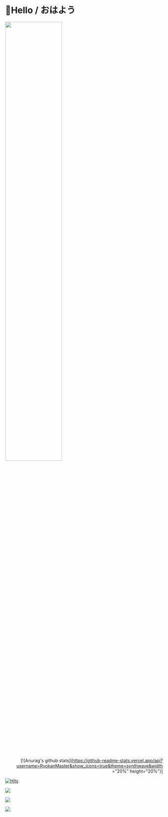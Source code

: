 # 👋Hello / おはよう


<div align=left>

<img src = "https://img.theqoo.net/proxy/https://i.imgur.com/alYAGFW.gif" width="60%" height="60%">

</div>

<div align=right>
	
[![Anurag's github stats](https://github-readme-stats.vercel.app/api?username=RyokanMaster&show_icons=true&theme=synthwave&width ="20%" height="20%")]

</div>

[![Hits](https://hits.seeyoufarm.com/api/count/incr/badge.svg?url=https%3A%2F%2Fgithub.com%2FRyokanMaster&count_bg=%23989C91&title_bg=%23F7EED3&icon=nintendoswitch.svg&icon_color=%23E9456C&title=Hits&edge_flat=false)](https://hits.seeyoufarm.com)



  </div>
<div>

![](https://img.theqoo.net/proxy/https://i.imgur.com/oVANAVk.gif)



![](https://img.theqoo.net/proxy/https://i.imgur.com/QATM0OT.gif)

![](https://img.theqoo.net/proxy/https://i.imgur.com/ubFMOWR.gif)

</div>

	

